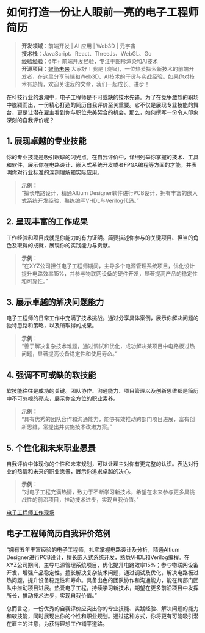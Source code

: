 
# 如何打造一份让人眼前一亮的电子工程师简历


> **开发领域**：前端开发 | AI 应用 | Web3D | 元宇宙  
> **技术栈**：JavaScript、React、ThreeJs、WebGL、Go  
> **经验经验**：6年+ 前端开发经验，专注于图形渲染和AI技术  
> **开源项目**：[智简未来](https://aint.top) 
> 大家好！我是 [晓智]，一位热爱探索新技术的前端开发者，在这里分享前端和Web3D、AI技术的干货与实战经验。如果你对技术有热情，欢迎关注我的文章，我们一起成长、进步！


在科技行业的浪潮中，电子工程师是不可或缺的技术先锋。为了在竞争激烈的职场中脱颖而出，一份精心打造的简历自我评价至关重要。它不仅是展现专业技能的舞台，更是让潜在雇主看到你与职位完美契合的机会。那么，如何撰写一份令人印象深刻的自我评价呢？

## 1. 展现卓越的专业技能

你的专业技能是吸引眼球的闪光点。在自我评价中，详细列举你掌握的技术、工具和软件，展示你在电路设计、嵌入式系统开发或者FPGA编程等方面的才能，并表明你对行业标准的深刻理解和实际应用。

> **示例：**  
> “擅长电路设计，精通Altium Designer软件进行PCB设计，拥有丰富的嵌入式系统开发经验，熟练编写VHDL与Verilog代码。”

## 2. 呈现丰富的工作成果

工作经验和项目成就是你能力的有力证明。简要描述你参与的关键项目、担当的角色及取得的成就，展现你的实践能力与贡献。

> **示例：**  
> “在XYZ公司担任电子工程师期间，主导多个电源管理系统项目，优化设计提升电路效率15%，并参与物联网设备的硬件开发，显著提高产品的稳定性和可靠性。”

## 3. 展示卓越的解决问题能力

电子工程师的日常工作中充满了技术挑战。通过分享具体案例，展示你解决问题的独特思路和策略，以及所取得的成果。

> **示例：**  
> “善于解决复杂技术难题，通过调试和优化，成功解决某项目中电路板过热问题，显著提高设备稳定性和使用寿命。”

## 4. 强调不可或缺的软技能

软技能往往是成功的关键。团队协作、沟通能力、项目管理以及创新思维都是简历中不可忽视的亮点，展示你全方位的职业素养。

> **示例：**  
> “具有优秀的团队合作和沟通能力，能够有效推动跨部门项目进展，富有创新思维，常提出并实施技术改进方案。”

## 5. 个性化和未来职业愿景

自我评价中体现你的个性和未来规划，可以让雇主对你有更完整的认识。表达对行业的热情和未来的职业愿景，展示你追求卓越的决心。

> **示例：**  
> “对电子工程充满热情，致力于不断学习新技术，希望在未来参与更多具挑战性的前沿项目，推动技术进步，实现自我价值。”

[电子工程师工作现场](https://aint.top)

## 电子工程师简历自我评价范例

“拥有五年丰富经验的电子工程师，扎实掌握电路设计及分析，精通Altium Designer进行PCB设计，擅长嵌入式系统开发，熟悉VHDL和Verilog编程。在XYZ公司期间，主导电源管理系统项目，优化提升电路效率15%；参与物联网设备开发，增强产品稳定性。擅长解决复杂技术问题，通过调试及优化，解决电路板过热问题，提升设备稳定性和寿命。具备出色的团队协作和沟通能力，能在跨部门团队中推动项目进展。热爱电子工程，持续学习新技术，期望在更多前沿项目中发挥所长，推动技术进步，实现自我价值。”

总而言之，一份优秀的自我评价应突出你的专业技能、实践经验、解决问题的能力和软技能，同时展现出你的个性和职业规划。通过这种方式，你将更有可能吸引潜在雇主的注意，为获得理想工作铺平道路。
```